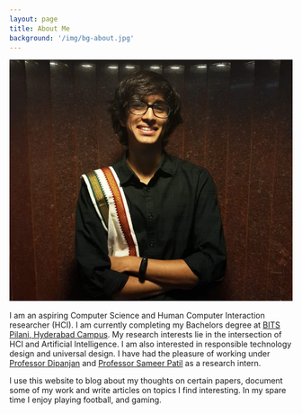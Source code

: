 ```yaml
---
layout: page
title: About Me
background: '/img/bg-about.jpg'
---
```

<img src="\img\dp.jpeg" alt="Profile Picture" class = "center1"/>


I am an aspiring Computer Science and Human Computer Interaction researcher (HCI). I am currently completing my Bachelors degree at [BITS Pilani, Hyderabad Campus](https://www.bits-pilani.ac.in/hyderabad/). My research interests lie in the intersection of HCI and Artificial Intelligence. I am also interested in responsible technology design and universal design. I have had the pleasure of working under [Professor Dipanjan](https://www.bits-pilani.ac.in/hyderabad/dipanjan/Profile) and [Professor Sameer Patil](https://faculty.utah.edu/u6038392-SAMEER_PATIL/contact/index.hml) as a research intern. 

I use this website to blog about my thoughts on certain papers, document some of my work and write articles on topics I find interesting. In my spare time I enjoy playing football, and gaming. 
